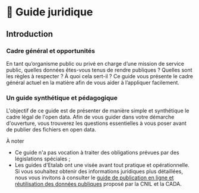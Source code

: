 # 📖 Guide juridique

## Introduction <a href="#introduction" id="introduction"></a>

### Cadre général et opportunités <a href="#cadre-general-et-opportunites" id="cadre-general-et-opportunites"></a>

En tant qu’organisme public ou privé en charge d’une mission de service public, quelles données êtes-vous tenus de rendre publiques ? Quelles sont les règles à respecter ? À quoi cela sert-il ? Ce guide vous présente le cadre général actuel en la matière afin de vous aider à l’appliquer facilement.

### Un guide synthétique et pédagogique <a href="#un-guide-synthetique-et-pedagogique" id="un-guide-synthetique-et-pedagogique"></a>

L'objectif de ce guide est de présenter de manière simple et synthétique le cadre légal de l'open data. Afin de vous guider dans votre démarche d'ouverture, vous trouverez les questions essentielles à vous poser avant de publier des fichiers en open data.

À noter

* Ce guide n'a pas vocation à traiter des obligations prévues par des législations spéciales ;
* Les guides d'Etalab ont une visée avant tout pratique et opérationnelle. Si vous souhaitez obtenir des informations juridiques plus détaillées, nous vous invitons à consulter le [guide de publication en ligne et réutilisation des données publiques](https://www.cnil.fr/fr/publication-en-ligne-et-reutilisation-des-donnees-publiques-open-data) proposé par la CNIL et la CADA.
